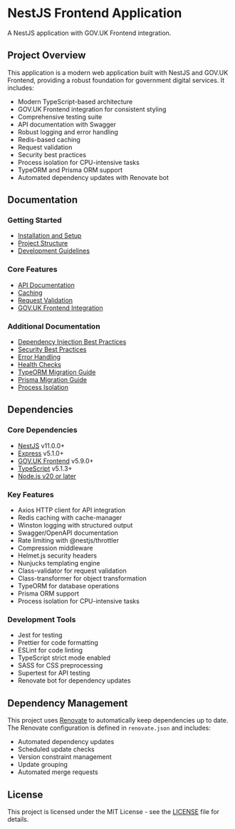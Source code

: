 # NestJS Frontend Application

A NestJS application with GOV.UK Frontend integration.

## Project Overview

This application is a modern web application built with NestJS and GOV.UK Frontend, providing a robust foundation for government digital services. It includes:

- Modern TypeScript-based architecture
- GOV.UK Frontend integration for consistent styling
- Comprehensive testing suite
- API documentation with Swagger
- Robust logging and error handling
- Redis-based caching
- Request validation
- Security best practices
- Process isolation for CPU-intensive tasks
- TypeORM and Prisma ORM support
- Automated dependency updates with Renovate bot

## Documentation

### Getting Started
- [Installation and Setup](docs/readme/getting-started.md)
- [Project Structure](docs/readme/project-structure.md)
- [Development Guidelines](docs/readme/development-guidelines.md)

### Core Features
- [API Documentation](docs/readme/api-documentation.md)
- [Caching](docs/readme/caching.md)
- [Request Validation](docs/readme/validation.md)
- [GOV.UK Frontend Integration](docs/readme/govuk-frontend.md)

### Additional Documentation
- [Dependency Injection Best Practices](docs/dependency-injection.md)
- [Security Best Practices](docs/security-best-practices.md)
- [Error Handling](docs/error-handling.md)
- [Health Checks](docs/health-checks.md)
- [TypeORM Migration Guide](docs/typeorm-migration.md)
- [Prisma Migration Guide](docs/prisma-migration.md)
- [Process Isolation](docs/process-isolation.md)

## Dependencies

### Core Dependencies
- [NestJS](https://nestjs.com/) v11.0.0+
- [Express](https://expressjs.com/) v5.1.0+
- [GOV.UK Frontend](https://github.com/alphagov/govuk-frontend/releases/latest) v5.9.0+
- [TypeScript](https://www.typescriptlang.org/) v5.1.3+
- [Node.js v20 or later](https://github.com/nodejs/release#release-schedule)

### Key Features
- Axios HTTP client for API integration
- Redis caching with cache-manager
- Winston logging with structured output
- Swagger/OpenAPI documentation
- Rate limiting with @nestjs/throttler
- Compression middleware
- Helmet.js security headers
- Nunjucks templating engine
- Class-validator for request validation
- Class-transformer for object transformation
- TypeORM for database operations
- Prisma ORM support
- Process isolation for CPU-intensive tasks

### Development Tools
- Jest for testing
- Prettier for code formatting
- ESLint for code linting
- TypeScript strict mode enabled
- SASS for CSS preprocessing
- Supertest for API testing
- Renovate bot for dependency updates

## Dependency Management

This project uses [Renovate](https://renovatebot.com/) to automatically keep dependencies up to date. The Renovate configuration is defined in `renovate.json` and includes:

- Automated dependency updates
- Scheduled update checks
- Version constraint management
- Update grouping
- Automated merge requests

## License

This project is licensed under the MIT License - see the [LICENSE](LICENSE) file for details. 